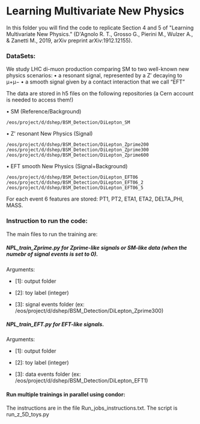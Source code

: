 # Learning Multivariate New Physics

In this folder you will find the code to replicate Section 4 and 5 of "Learning Multivariate New Physics." (D'Agnolo R. T., Grosso G., Pierini M., Wulzer A., & Zanetti M., 2019, arXiv preprint arXiv:1912.12155).

### DataSets:
We study LHC di-muon production comparing SM to two well-known new physics scenarios:
• a resonant signal, represented by a Z′ decaying to μ+μ−
• a smooth signal given by a contact interaction that we call “EFT”

The data are stored in h5 files on the following repositories (a Cern account is needed to access them!)

• SM (Reference/Background)
```
/eos/project/d/dshep/BSM_Detection/DiLepton_SM
```
• Z' resonant New Physics (Signal)
```
/eos/project/d/dshep/BSM_Detection/DiLepton_Zprime200
/eos/project/d/dshep/BSM_Detection/DiLepton_Zprime300
/eos/project/d/dshep/BSM_Detection/DiLepton_Zprime600
```
• EFT smooth New Physics (Signal+Background)
```
/eos/project/d/dshep/BSM_Detection/DiLepton_EFT06
/eos/project/d/dshep/BSM_Detection/DiLepton_EFT06_2
/eos/project/d/dshep/BSM_Detection/DiLepton_EFT06_5
```
For each event 6 features are stored: PT1, PT2, ETA1, ETA2, DELTA_PHI, MASS.

### Instruction to run the code:
The main files to run the training are:
##### NPL_train_Zprime.py for Zprime-like signals or SM-like data (when the numebr of signal events is set to 0). 
  Arguments:
  
- [1]: output folder
    
- [2]: toy label (integer)
    
- [3]: signal events folder (ex: /eos/project/d/dshep/BSM_Detection/DiLepton_Zprime300)
    
##### NPL_train_EFT.py for EFT-like signals.
  Arguments:
  
 - [1]: output folder
    
 - [2]: toy label (integer)
    
 - [3]: data events folder (ex: /eos/project/d/dshep/BSM_Detection/DiLepton_EFT1)

#### Run multiple trainings in parallel using condor:
The instructions are in the file Run_jobs_instructions.txt.
The script is run_z_5D_toys.py

